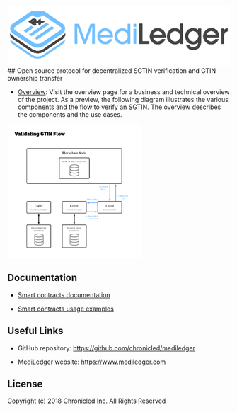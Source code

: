 <img src="mediledger.png">
## Open source protocol for decentralized SGTIN verification and GTIN ownership transfer

* [Overview](https://github.com/chronicled/mediledger/blob/master/overview/README.md): Visit the overview page for a business and technical overview of the project. As a preview, the following diagram illustrates the various components and the flow to verify an SGTIN. The overview describes the components and the use cases.
<img src="overview/validate-gtin.png" width="60%">

## Documentation

* [Smart contracts documentation](https://chronicled.github.io/mediledger/docs/CompanyDirectoryInterface/)

* [Smart contracts usage examples](https://github.com/chronicled/mediledger/blob/master/examples/README.md)

## Useful Links

* GitHub repository: https://github.com/chronicled/mediledger

* MediLedger website: https://www.mediledger.com

## License
Copyright (c) 2018 Chronicled Inc. All Rights Reserved
